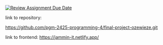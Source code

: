[![Review Assignment Due Date](https://classroom.github.com/assets/deadline-readme-button-22041afd0340ce965d47ae6ef1cefeee28c7c493a6346c4f15d667ab976d596c.svg)](https://classroom.github.com/a/GeL61fu8)

link to repository:

https://github.com/pgm-2425-programming-4/final-project-ozewieze.git

link to frontend:
https://jammin-it.netlify.app/
